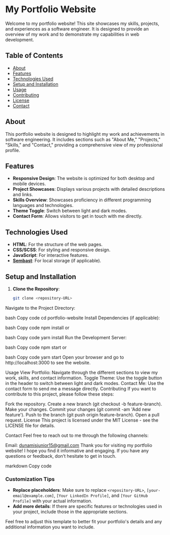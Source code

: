 # My Portfolio Website

Welcome to my portfolio website! This site showcases my skills, projects, and experiences as a software engineer. It is designed to provide an overview of my work and to demonstrate my capabilities in web development.

## Table of Contents

- [About](#about)
- [Features](#features)
- [Technologies Used](#technologies-used)
- [Setup and Installation](#setup-and-installation)
- [Usage](#usage)
- [Contributing](#contributing)
- [License](#license)
- [Contact](#contact)

## About

This portfolio website is designed to highlight my work and achievements in software engineering. It includes sections such as "About Me," "Projects," "Skills," and "Contact," providing a comprehensive view of my professional profile.

## Features

- **Responsive Design**: The website is optimized for both desktop and mobile devices.
- **Project Showcases**: Displays various projects with detailed descriptions and links.
- **Skills Overview**: Showcases proficiency in different programming languages and technologies.
- **Theme Toggle**: Switch between light and dark modes.
- **Contact Form**: Allows visitors to get in touch with me directly.

## Technologies Used

- **HTML**: For the structure of the web pages.
- **CSS/SCSS**: For styling and responsive design.
- **JavaScript**: For interactive features.
- **[Sembast](https://pub.dev/packages/sembast)**: For local storage (if applicable).

## Setup and Installation

1. **Clone the Repository**:
   ```bash
   git clone <repository-URL>
Navigate to the Project Directory:

bash
Copy code
cd portfolio-website
Install Dependencies (if applicable):

bash
Copy code
npm install
or

bash
Copy code
yarn install
Run the Development Server:

bash
Copy code
npm start
or

bash
Copy code
yarn start
Open your browser and go to http://localhost:3000 to see the website.

Usage
View Portfolio: Navigate through the different sections to view my work, skills, and contact information.
Toggle Theme: Use the toggle button in the header to switch between light and dark modes.
Contact Me: Use the contact form to send me a message directly.
Contributing
If you want to contribute to this project, please follow these steps:

Fork the repository.
Create a new branch (git checkout -b feature-branch).
Make your changes.
Commit your changes (git commit -am 'Add new feature').
Push to the branch (git push origin feature-branch).
Open a pull request.
License
This project is licensed under the MIT License - see the LICENSE file for details.

Contact
Feel free to reach out to me through the following channels:

Email: dunamisjunior15@gmail.com
Thank you for visiting my portfolio website! I hope you find it informative and engaging. If you have any questions or feedback, don’t hesitate to get in touch.

markdown
Copy code

### Customization Tips
- **Replace placeholders**: Make sure to replace `<repository-URL>`, `[your-email@example.com]`, `[Your LinkedIn Profile]`, and `[Your GitHub Profile]` with your actual information.
- **Add more details**: If there are specific features or technologies used in your project, include those in the appropriate sections.

Feel free to adjust this template to better fit your portfolio's details and any additional information you want to include.
